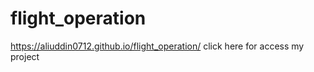 # flight_operation

https://aliuddin0712.github.io/flight_operation/  click here for access my project
